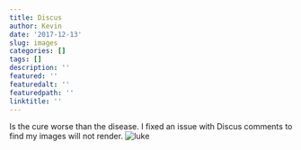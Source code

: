 ```yaml
---
title: Discus
author: Kevin
date: '2017-12-13'
slug: images
categories: []
tags: []
description: ''
featured: ''
featuredalt: ''
featuredpath: ''
linktitle: ''
---
```





Is the cure worse than the disease. I fixed an issue with Discus comments to find my images will not render. 
![luke](img/luke.jpg)